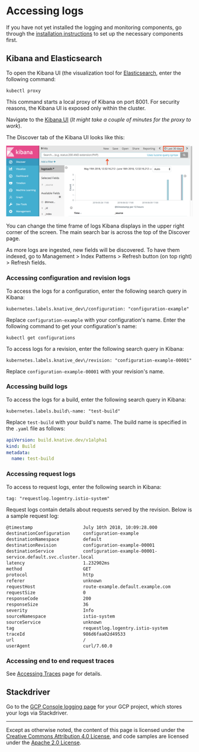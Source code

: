 # Accessing logs

If you have not yet installed the logging and monitoring components, go through the 
[installation instructions](./installing-logging-metrics-traces.md) to set up the 
necessary components first.

## Kibana and Elasticsearch

To open the Kibana UI (the visualization tool for [Elasticsearch](https://info.elastic.co),
enter the following command:

```shell
kubectl proxy
```

This command starts a local proxy of Kibana on port 8001. For security reasons, the 
Kibana UI is exposed only within the cluster.

Navigate to the
[Kibana UI](http://localhost:8001/api/v1/namespaces/monitoring/services/kibana-logging/proxy/app/kibana)
 (*It might take a couple of minutes for the proxy to work*).

The Discover tab of the Kibana UI looks like this:

![Kibana UI Discover tab](./images/kibana-discover-tab-annotated.png)

You can change the time frame of logs Kibana displays in the upper right corner
of the screen. The main search bar is across the top of the Discover page.

As more logs are ingested, new fields will be discovered. To have them indexed,
go to Management > Index Patterns > Refresh button (on top right) > Refresh
fields.

<!-- TODO: create a video walkthrough of the Kibana UI -->

### Accessing configuration and revision logs

To access the logs for a configuration, enter the following search query in Kibana:

```text
kubernetes.labels.knative_dev\/configuration: "configuration-example"
```

Replace `configuration-example` with your configuration's name. Enter the following
command to get your configuration's name:

```shell
kubectl get configurations
```

To access logs for a revision, enter the following search query in Kibana:

```text
kubernetes.labels.knative_dev\/revision: "configuration-example-00001"
```

Replace `configuration-example-00001` with your revision's name.

### Accessing build logs

To access the logs for a build, enter the following search query in Kibana:

```text
kubernetes.labels.build\-name: "test-build"
```

Replace `test-build` with your build's name. The build name is specified in the `.yaml` file as follows:

```yaml
apiVersion: build.knative.dev/v1alpha1
kind: Build
metadata:
  name: test-build
```

### Accessing request logs

To access to request logs, enter the following search in Kibana:

```text
tag: "requestlog.logentry.istio-system"
```

Request logs contain details about requests served by the revision. Below is a sample request log:

```text
@timestamp                   July 10th 2018, 10:09:28.000
destinationConfiguration     configuration-example
destinationNamespace         default
destinationRevision          configuration-example-00001
destinationService           configuration-example-00001-service.default.svc.cluster.local
latency                      1.232902ms
method                       GET
protocol                     http
referer                      unknown
requestHost                  route-example.default.example.com
requestSize                  0
responseCode                 200
responseSize                 36
severity                     Info
sourceNamespace              istio-system
sourceService                unknown
tag                          requestlog.logentry.istio-system
traceId                      986d6faa02d49533
url                          /
userAgent                    curl/7.60.0
```

### Accessing end to end request traces

See [Accessing Traces](./accessing-traces.md) page for details.

## Stackdriver

Go to the [GCP Console logging page](https://console.cloud.google.com/logs/viewer) for
your GCP project, which stores your logs via Stackdriver.

---

Except as otherwise noted, the content of this page is licensed under the
[Creative Commons Attribution 4.0 License](https://creativecommons.org/licenses/by/4.0/),
and code samples are licensed under the
[Apache 2.0 License](https://www.apache.org/licenses/LICENSE-2.0).
